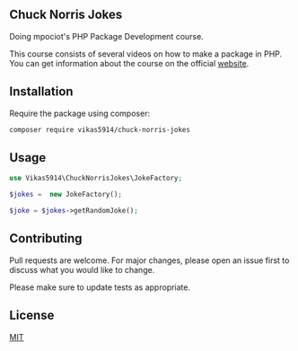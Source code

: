 ## Chuck Norris Jokes

Doing mpociot's PHP Package Development course.

This course consists of several videos on how to make a package in PHP. You can get information about the course on the official [website](https://phppackagedevelopment.com).

## Installation

Require the package using composer:

```bash
composer require vikas5914/chuck-norris-jokes
```
## Usage

```php
use Vikas5914\ChuckNorrisJokes\JokeFactory;

$jokes =  new JokeFactory();

$joke = $jokes->getRandomJoke();
```

## Contributing
Pull requests are welcome. For major changes, please open an issue first to discuss what you would like to change.

Please make sure to update tests as appropriate.

## License
[MIT](./LICENSE)
